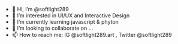 - 👋 Hi, I’m @softlight289
- 👀 I’m interested in UI/UX and Interactive Design
- 🌱 I’m currently learning javascript & phyton 
- 💞️ I’m looking to collaborate on ...
- 📫 How to reach me: IG @softlight289.art , Twitter @softlight289 

<!---
softlight289/softlight289 is a ✨ special ✨ repository because its `README.md` (this file) appears on your GitHub profile.
You can click the Preview link to take a look at your changes.
--->
